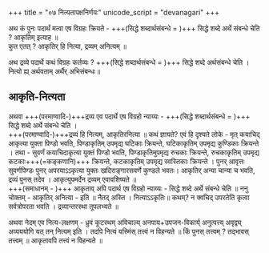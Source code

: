 +++
title = "०७ नित्यतापक्षनिर्णयः"
unicode_script = "devanagari"
+++

अथ कं पुनः पदार्थं मत्वा एष विग्रहः क्रियते - +++(सिद्धे शब्दार्थसंबन्धे = )+++ सिद्धे शब्दे अर्थे संबन्धे चेति ? आकृतिम् इत्याह ॥  
कुत एतत् ? आकृतिर् हि नित्या, द्रव्यम् अनित्यम् ॥  

अथ द्रव्ये पदार्थे कथं विग्रहः कर्तव्यः ? +++(सिद्धे शब्दार्थसंबन्धे = )+++ सिद्धे शब्दे अर्थसंबन्धे चेति । नित्यो ह्य् अर्थवताम् अर्थैर् अभिसंबन्धः॥  

## आकृति-नित्यता
अथवा +++(परमाण्वादि-)+++द्रव्य एव पदार्थे एष विग्रहो न्याय्यः - +++(सिद्धे शब्दार्थसंबन्धे = )+++ सिद्धे शब्दे अर्थे संबन्धे चेति ।  
+++(परमाण्वादि-)+++द्रव्यं हि नित्यम्, आकृतिरनित्या ॥ कथं ज्ञायते? एवं हि दृश्यते लोके - मृत् कयाचिद् आकृत्या युक्ता पिण्डो भवति, पिण्डाकृतिम् उपमृद्य घटिकाः क्रियन्ते, घटिकाकृतिम् उपमृद्य कुण्डिकाः क्रियन्ते । तथा - सुवर्णं कयाचिदाकृत्या युक्तं पिण्डो भवति, पिण्डाकृतिमुपमृद्य रुचकाः क्रियन्ते, रुचकाकृतिम् उपमृद्य कटकाः+++(=कङ्कणानि)+++ क्रियन्ते, कटकाकृतिम् उपमृद्य स्वस्तिकाः क्रियन्ते । पुनर् आवृत्तः सुवर्णपिण्डः पुनर् अपरयाऽऽकृत्या युक्तः खदिराङ्गारसवर्णे कुण्डले भवतः। आकृतिर् अन्या चान्या च भवति, द्रव्यं पुनस् तदेव । आकृत्युपमर्देन द्रव्यम् एवावशिष्यते ॥  
+++(समाधानम् - )+++ आकृताव् अपि पदार्थ एष विग्रहो न्याय्यः - सिद्धे शब्दे अर्थे संबन्धे चेति ॥ ननु चोक्तम् - आकृतिर् अनित्या - इति ॥ नैतद् अस्ति । नित्याऽऽकृतिः॥ कथम्? न क्वचिद् उपरतेति कृत्वा सर्वत्रोपरता भवति । द्रव्यान्तरस्था तूपलभ्यते ॥

अथवा नेदम् एव नित्य-लक्षणम् - ध्रुवं कूटस्थम् अविचाल्य् अनपाय+उपजन-विकार्य् अनुत्पत्त्य् अवृद्व्य् अव्यययोगि यत् तन् नित्यम् इति । तदपि नित्यं यस्मिंस् तत्त्वं न विहन्यते ॥ किं पुनस् तत्त्वम् ? तद्भावस् तत्त्वम् ॥ आकृतावपि तत्त्वं न विहन्यते ॥